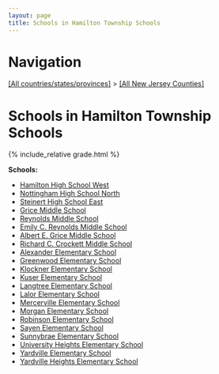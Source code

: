 ```yaml
---
layout: page
title: Schools in Hamilton Township Schools
---
```

# Navigation

[[All countries/states/provinces]](../..) > [[All New Jersey Counties]](..)

# Schools in Hamilton Township Schools

{% include_relative grade.html %}

**Schools:**

- [Hamilton High School West](Hamilton_High_School_West.md)
- [Nottingham High School North](Nottingham_High_School_North.md)
- [Steinert High School East](Steinert_High_School_East.md)
- [Grice Middle School](Grice_Middle_School.md)
- [Reynolds Middle School](Reynolds_Middle_School.md)
- [Emily C. Reynolds Middle School](Emily_C._Reynolds_Middle_School.md)
- [Albert E. Grice Middle School](Albert_E._Grice_Middle_School.md)
- [Richard C. Crockett Middle School](Richard_C._Crockett_Middle_School.md)
- [Alexander Elementary School](Alexander_Elementary_School.md)
- [Greenwood Elementary School](Greenwood_Elementary_School.md)
- [Klockner Elementary School](Klockner_Elementary_School.md)
- [Kuser Elementary School](Kuser_Elementary_School.md)
- [Langtree Elementary School](Langtree_Elementary_School.md)
- [Lalor Elementary School](Lalor_Elementary_School.md)
- [Mercerville Elementary School](Mercerville_Elementary_School.md)
- [Morgan Elementary School](Morgan_Elementary_School.md)
- [Robinson Elementary School](Robinson_Elementary_School.md)
- [Sayen Elementary School](Sayen_Elementary_School.md)
- [Sunnybrae Elementary School](Sunnybrae_Elementary_School.md)
- [University Heights Elementary School](University_Heights_Elementary_School.md)
- [Yardville Elementary School](Yardville_Elementary_School.md)
- [Yardville Heights Elementary School](Yardville_Heights_Elementary_School.md)
